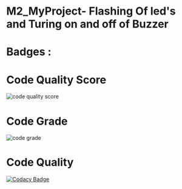 # M2_MyProject- Flashing Of led's and Turing on and off of Buzzer

# Badges :

# Code Quality Score
![code quality score](https://api.codiga.io/project/32913/score/svg)


# Code Grade
![code grade](https://api.codiga.io/project/32913/status/svg)


# Code Quality 
[![Codacy Badge](https://app.codacy.com/project/badge/Grade/fcadb826903c433aaae1af085b245bac)](https://www.codacy.com/gh/Rupesh-ruby/M2_MyProject/dashboard?utm_source=github.com&amp;utm_medium=referral&amp;utm_content=Rupesh-ruby/M2_MyProject&amp;utm_campaign=Badge_Grade)







